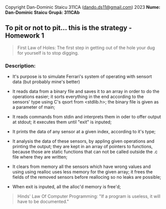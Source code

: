 Copyright Dan-Dominic Staicu 311CA (dando.ds11@gmail.com) 2023
**Nume: Dan-Dominic Staicu**
**Grupă: 311CAb**

## To pit or not to pit... this is the strategy - Homework 1

>First Law of Holes: The first step in getting out of the hole your dug for yourself is to stop digging.

### Description:

* It's purpose is to simulate Ferrari's system of operating with sensort data
 (but probably mine's better)

* It reads data from a binary file and saves it to an array in order to do the
 operations easier; it sorts everything in the end according to the sensors'
 type using C's qsort from <stdlib.h>; the binary file is given as a parameter
 of main;

* It reads commands from stdin and interprets them in oder to offer output at
 stdout; it executes them until "exit" is inputed;

* It prints the data of any sensor at a given index, according to it's type;

* It analysis the data of these sensors, by appling given operations and
 printing the output; they are kept in an array of pointers to functions,
 because those are static functions that can not be called outside the .c
 file where they are written;

* It clears from memory all the sensors which have wrong values and using
 using realloc uses less memory for the given array; it frees the fields of the
 removed sensors before reallocing so no leaks are possible; 

* When exit is inputed, all the alloc'd memory is free'd;

> Hinds' Law Of Computer Programming:
> "If a program is useless, it will have to be documented."